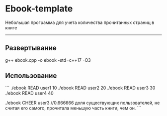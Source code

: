 # Ebook-template
  Небольшая программа для учета количества прочитанных страниц в книге
***

## Развертывание
g++ ebook.cpp -o ebook -std=c++17 -O3

## Использование
\```
./ebook READ user1 10
./ebook READ user2 20
./ebook READ user3 30
./ebook READ user4 40

./ebook CHEER user3 //0.666666 доля существующих пользователей, не считая его самого, прочитала меньшую часть книги, чем он.
\```
